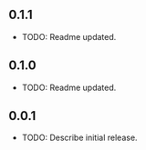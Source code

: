 ## 0.1.1

* TODO: Readme updated.

## 0.1.0

* TODO: Readme updated.

## 0.0.1

* TODO: Describe initial release.
